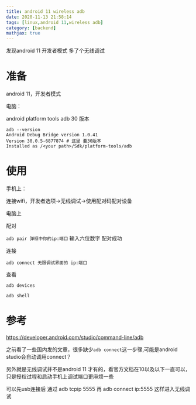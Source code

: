 ```yaml
---
title: android 11 wireless adb
date: 2020-11-13 21:58:14
tags: [linux,android 11,wireless adb]
category: [backend]
mathjax: true
---
```


发现android 11 开发者模式 多了个无线调试

# 准备

android 11，开发者模式

电脑：

android platform tools adb 30 版本

```
adb --version
Android Debug Bridge version 1.0.41
Version 30.0.5-6877874 # 这里 要30版本
Installed as /<your path>/Sdk/platform-tools/adb
```

# 使用

手机上：

<!--more-->

连接wifi，开发者选项->无线调试->使用配对码配对设备

电脑上

配对

`adb pair 弹框中你的ip:端口` 输入六位数字 配对成功

连接

`adb connect 无限调试界面的 ip:端口`

查看

`adb devices`

`adb shell`

# 参考

https://developer.android.com/studio/command-line/adb

之前看了一些国内发的文章，很多缺少`adb connect`这一步骤,可能是android studio会自动调用connect？

另外就是无线调试并不是android 11 才有的，看官方文档在10以及以下一直可以，只是授权过程和启动手机上调试端口更麻烦一些

可以先usb连接后 通过 adb tcpip 5555 再 adb connect ip:5555 这样进入无线调试



